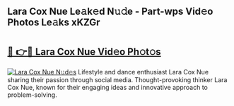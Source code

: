 ## Lara Cox Nue Le𝚊k𝚎d N𝚞𝚍e - Part-wps Vid𝚎o Photos Le𝚊ks xKZGr

# <h2><a href="http://fb291l.evod.top/?m=Lara+Cox+Nue">🔗 👉🔴 Lara Cox Nue Vid𝚎o Ph𝚘t𝚘s</a></h2>

[![Lara Cox Nue N𝚞d𝚎s](https://i.imgur.com/8V9OHl7.gif)](http://fb291l.evod.top/?m=Lara+Cox+Nue)
Lifestyle and dance enthusiast Lara Cox Nue sharing their passion through social media. Thought-provoking thinker Lara Cox Nue, known for their engaging ideas and innovative approach to problem-solving. 
